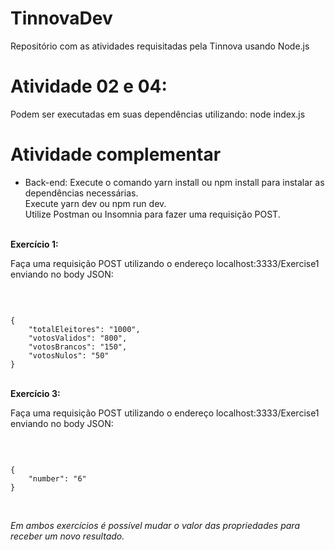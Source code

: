 # TinnovaDev
Repositório com as atividades requisitadas pela Tinnova usando Node.js

# Atividade 02 e 04: 
Podem ser executadas em suas dependências utilizando: node index.js

# Atividade complementar
- Back-end:
Execute o comando yarn install ou npm install para instalar as dependências necessárias. <br/>
Execute yarn dev ou npm run dev. <br/>
Utilize Postman ou Insomnia para fazer uma requisição POST.<br/>
<br/>
<strong>Exercício 1:</strong> 
<p>Faça uma requisição POST utilizando o endereço localhost:3333/Exercise1 enviando no body JSON:</p> <br/>
<pre><code>
{
	"totalEleitores": "1000",
	"votosValidos": "800", 
	"votosBrancos": "150", 
	"votosNulos": "50"
}
</code></pre>
<br/>
<strong>Exercício 3:</strong> 
<p>Faça uma requisição POST utilizando o endereço localhost:3333/Exercise1 enviando no body JSON:</p> <br/>
<pre><code>
{
	"number": "6"
}
</code></pre>
<br/>
<p><em>Em ambos exercícios é possível mudar o valor das propriedades para receber um novo resultado.</em></p>
